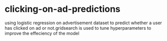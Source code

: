 # clicking-on-ad-predictions
using logistic regression on advertisement dataset to predict whether a user has clicked on ad or not.gridsearch is used to tune hyperparameters to improve the effeciency of the model
